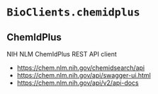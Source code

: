 # `BioClients.chemidplus`

##  ChemIdPlus

NIH NLM ChemIdPlus REST API client

  * <https://chem.nlm.nih.gov/chemidsearch/api>
  * <https://chem.nlm.nih.gov/api/swagger-ui.html>
  * <https://chem.nlm.nih.gov/api/v2/api-docs>

